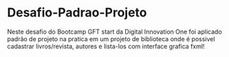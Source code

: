 # Desafio-Padrao-Projeto
Neste desafio do Bootcamp GFT start da Digital Innovation One 
foi aplicado padrão de projeto na pratica em um projeto de biblioteca
onde é possivel cadastrar livros/revista, autores e lista-los com interface grafica
fxml!
